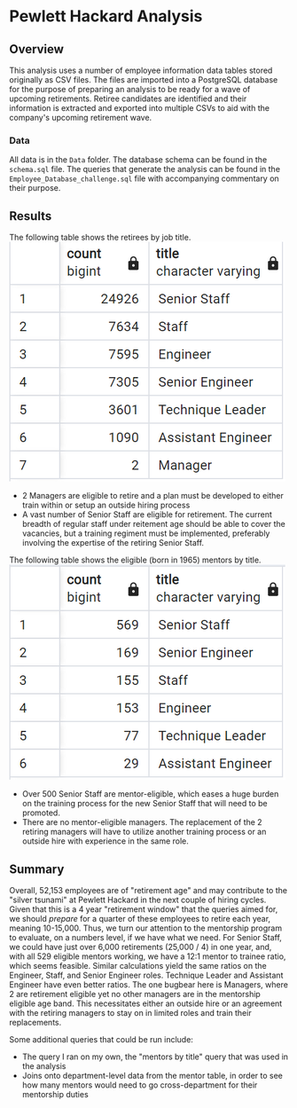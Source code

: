 #  Pewlett Hackard Analysis

## Overview
This analysis uses a number of employee information data tables stored originally as CSV files. The files are imported into a PostgreSQL database for the purpose of preparing an analysis to be ready for a wave of upcoming retirements. Retiree candidates are identified and their information is extracted and exported into multiple CSVs to aid with the company's upcoming retirement wave.

### Data
All data is in the `Data` folder. The database schema can be found in the `schema.sql` file. The queries that generate the analysis can be found in the `Employee_Database_challenge.sql` file with accompanying commentary on their purpose.

## Results
The following table shows the retirees by job title.
![Count by Title](Images/count_by_title.png)
- 2 Managers are eligible to retire and a plan must be developed to either train within or setup an outside hiring process
- A vast number of Senior Staff are eligible for retirement. The current breadth of regular staff under reitement age should be able to cover the vacancies, but a training regiment must be implemented, preferably involving the expertise of the retiring Senior Staff.

The following table shows the eligible (born in 1965) mentors by title.
![Mentors by Title](Images/mentor_titles.png)
- Over 500 Senior Staff are mentor-eligible, which eases a huge burden on the training process for the new Senior Staff that will need to be promoted.
- There are no mentor-eligible managers. The replacement of the 2 retiring managers will have to utilize another training process or an outside hire with experience in the same role.

## Summary
Overall, 52,153 employees are of "retirement age" and may contribute to the "silver tsunami" at Pewlett Hackard in the next couple of hiring cycles. Given that this is a 4 year "retirement window" that the queries aimed for, we should *prepare* for a quarter of these employees to retire each year, meaning 10-15,000. Thus, we turn our attention to the mentorship program to evaluate, on a numbers level, if we have what we need. For Senior Staff, we could have just over 6,000 retirements (25,000 / 4) in one year, and, with all 529 eligible mentors working, we have a 12:1 mentor to trainee ratio, which seems feasible. Similar calculations yield the same ratios on the Engineer, Staff, and Senior Engineer roles. Technique Leader and Assistant Engineer have even better ratios. The one bugbear here is Managers, where 2 are retirement eligible yet no other managers are in the mentorship eligible age band. This necessitates either an outside hire or an agreement with the retiring managers to stay on in limited roles and train their replacements.

Some additional queries that could be run include:
- The query I ran on my own, the "mentors by title" query that was used in the analysis
- Joins onto department-level data from the mentor table, in order to see how many mentors would need to go cross-department for their mentorship duties
